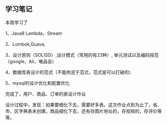## 学习笔记

本周学习了

1、Java8 Lambda，Stream

2、Lombok,Guava,

3、设计原则（SOLISD）,设计模式（常用的有23种）, 单元测试以及编码规范（google，Ali，唯品会）

4、数据库表设计的范式（不能拘泥于范式，范式是可以打破的）

5、mysql的设计优化和配置优化

完成了，用户、商品、订单的表设计作业

设计过程中，发现：如果要细化下去，需要好多表。这次作业点到为止了，省、市、区字典表未创建。商品细化下去，还有存图片地址的，存视频的，存评价等等。

